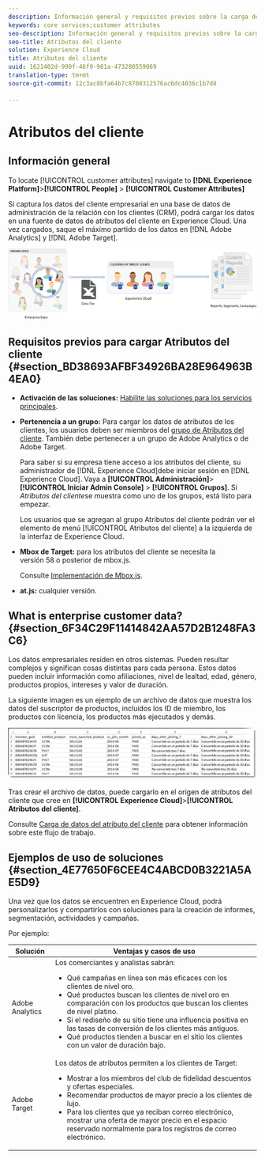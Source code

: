 ```yaml
---
description: Información general y requisitos previos sobre la carga de atributos del cliente en Experience Cloud.
keywords: core services;customer attributes
seo-description: Información general y requisitos previos sobre la carga de atributos del cliente en Experience Cloud.
seo-title: Atributos del cliente
solution: Experience Cloud
title: Atributos del cliente
uuid: 1621402d-990f-46f9-981a-473280559069
translation-type: tm+mt
source-git-commit: 12c3ac8bfa64b7c8708312576ac6dc4036c1b7d8

---
```



# Atributos del cliente

## Información general

To locate [!UICONTROL customer attributes] navigate to **[!DNL Experience Platform]**>**[!UICONTROL  People]** > **[!UICONTROL Customer Attributes]**

Si captura los datos del cliente empresarial en una base de datos de administración de la relación con los clientes (CRM), podrá cargar los datos en una fuente de datos de atributos del cliente en Experience Cloud. Una vez cargados, saque el máximo partido de los datos en [!DNL Adobe Analytics] y [!DNL Adobe Target].

![](assets/custom_reports.png)

## Requisitos previos para cargar Atributos del cliente {#section_BD38693AFBF34926BA28E964963B4EA0}


* **Activación de las soluciones:** [Habilite las soluciones para los servicios principales](../core-services/core-services.md#concept_07ED1D5C64234E77976E6D572E78FB9C).

* **Pertenencia a un grupo:** Para cargar los datos de atributos de los clientes, los usuarios deben ser miembros del [grupo de Atributos del cliente](../admin-getting-started/admin-getting-started.md#task_3295A85536BF48899A1AB40D207E77E9). También debe pertenecer a un grupo de Adobe Analytics o de Adobe Target.

   Para saber si su empresa tiene acceso a los atributos del cliente, su administrador de [!DNL Experience Cloud]debe iniciar sesión en [!DNL Experience Cloud]. Vaya a **[!UICONTROL Administración]**>**[!UICONTROL  Iniciar Admin Console]** > **[!UICONTROL Grupos]**. Si *Atributos del cliente*se muestra como uno de los grupos, está listo para empezar.

   Los usuarios que se agregan al grupo Atributos del cliente podrán ver el elemento de menú [!UICONTROL Atributos del cliente] a la izquierda de la interfaz de Experience Cloud.

* **Mbox de Target:** para los atributos del cliente se necesita la versión 58 o posterior de mbox.js.


   Consulte [Implementación de Mbox.js](https://docs.adobe.com/content/help/en/target/using/implement-target/client-side/mbox-implement/mbox-download.html).

* **at.js:** cualquier versión.

## What is enterprise customer data? {#section_6F34C29F11414842AA57D2B1248FA3C6}

Los datos empresariales residen en otros sistemas. Pueden resultar complejos y significan cosas distintas para cada persona. Estos datos pueden incluir información como afiliaciones, nivel de lealtad, edad, género, productos propios, intereses y valor de duración.

La siguiente imagen es un ejemplo de un archivo de datos que muestra los datos del suscriptor de productos, incluidos los ID de miembro, los productos con licencia, los productos más ejecutados y demás.

![](assets/01_crs_usecase.png)

Tras crear el archivo de datos, puede cargarlo en el origen de atributos del cliente que cree en **[!UICONTROL Experience Cloud]**>**[!UICONTROL  Atributos del cliente]**.

Consulte [Carga de datos del atributo del cliente](../attributes/t-crs-usecase.md#task_BCC327B2A0EF4A1BBB2934013AB92B78) para obtener información sobre este flujo de trabajo.

## Ejemplos de uso de soluciones {#section_4E77650F6CEE4C4ABCD0B3221A5AE5D9}

Una vez que los datos se encuentren en Experience Cloud, podrá personalizarlos y compartirlos con soluciones para la creación de informes, segmentación, actividades y campañas.

Por ejemplo:

| Solución | Ventajas y casos de uso |
|--- |--- |
| Adobe Analytics | Los comerciantes y analistas sabrán:<ul><li>Qué campañas en línea son más eficaces con los clientes de nivel oro.</li><li>Qué productos buscan los clientes de nivel oro en comparación con los productos que buscan los clientes de nivel platino.</li><li>Si el rediseño de su sitio tiene una influencia positiva en las tasas de conversión de los clientes más antiguos.</li><li>Qué productos tienden a buscar en el sitio los clientes con un valor de duración bajo.</li></ul> |
| Adobe Target | Los datos de atributos permiten a los clientes de Target:<ul><li>Mostrar a los miembros del club de fidelidad descuentos y ofertas especiales.</li><li>Recomendar productos de mayor precio a los clientes de lujo.</li><li>Para los clientes que ya reciban correo electrónico, mostrar una oferta de mayor precio en el espacio reservado normalmente para los registros de correo electrónico.</li></ul> |
